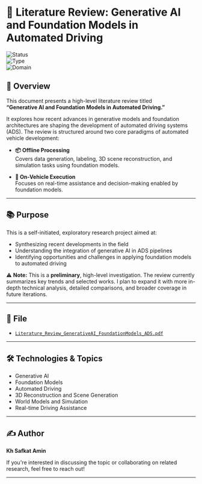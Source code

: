 # 📄 Literature Review: Generative AI and Foundation Models in Automated Driving

![Status](https://img.shields.io/badge/Status-In_Progress-yellow)  
![Type](https://img.shields.io/badge/Type-Self--initiated_Literature_Review-blue)  
![Domain](https://img.shields.io/badge/Domain-Automated_Driving-orange)

## 🧠 Overview

This document presents a high-level literature review titled  
**“Generative AI and Foundation Models in Automated Driving.”**

It explores how recent advances in generative models and foundation architectures are shaping the development of automated driving systems (ADS). The review is structured around two core paradigms of automated vehicle development:

- **📦 Offline Processing**  
  Covers data generation, labeling, 3D scene reconstruction, and simulation tasks using foundation models.
  
- **🚗 On-Vehicle Execution**  
  Focuses on real-time assistance and decision-making enabled by foundation models.

---

## 📚 Purpose

This is a self-initiated, exploratory research project aimed at:

- Synthesizing recent developments in the field  
- Understanding the integration of generative AI in ADS pipelines  
- Identifying opportunities and challenges in applying foundation models to automated driving

⚠️ **Note:** This is a **preliminary**, high-level investigation. The review currently summarizes key trends and selected works. I plan to expand it with more in-depth technical analysis, detailed comparisons, and broader coverage in future iterations.

---

## 📁 File

- [`Literature_Review_GenerativeAI_FoundationModels_ADS.pdf`](./Literature_Review_GenerativeAI_FoundationModels_ADS.pdf)

---

## 🛠️ Technologies & Topics

- Generative AI
- Foundation Models
- Automated Driving
- 3D Reconstruction and Scene Generation
- World Models and Simulation
- Real-time Driving Assistance

---

## ✍️ Author

**Kh Safkat Amin**

If you're interested in discussing the topic or collaborating on related research, feel free to reach out!

---
